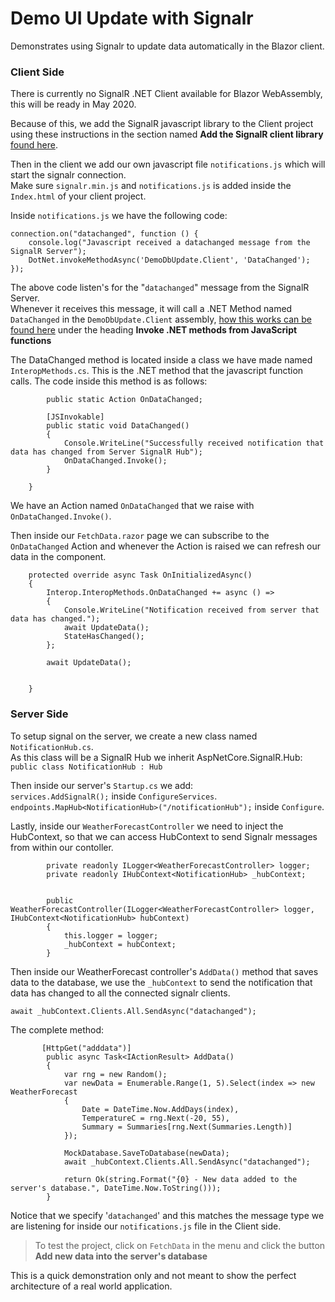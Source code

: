 # Demo UI Update with Signalr
Demonstrates using Signalr to update data automatically in the Blazor client.  
  
    
  
  
### Client Side
There is currently no SignalR .NET Client available for Blazor WebAssembly, this will be ready in May 2020.  

Because of this, we add the SignalR javascript library to the Client project using these instructions in the section named **Add the SignalR client library** [found here](https://docs.microsoft.com/en-us/aspnet/core/tutorials/signalr?tabs=visual-studio&view=aspnetcore-3.1).  
  
Then in the client we add our own javascript file `notifications.js` which will start the signalr connection.  
Make sure `signalr.min.js` and `notifications.js` is added inside the `Index.html` of your client project.  

Inside `notifications.js` we have the following code:
```
connection.on("datachanged", function () {
    console.log("Javascript received a datachanged message from the SignalR Server");
    DotNet.invokeMethodAsync('DemoDbUpdate.Client', 'DataChanged');
});
```
The above code listen's for the "`datachanged`" message from the SignalR Server.  
Whenever it receives this message, it will call a .NET Method named `DataChanged` in the `DemoDbUpdate.Client` assembly, [how this works can be found here](https://docs.microsoft.com/en-us/aspnet/core/blazor/javascript-interop?view=aspnetcore-3.1) under the heading **Invoke .NET methods from JavaScript functions**  

The DataChanged method is located inside a class we have made named `InteropMethods.cs`. This is the .NET method that the javascript function calls. The code inside this method is as follows:
```
        public static Action OnDataChanged;

        [JSInvokable]
        public static void DataChanged()
        {
            Console.WriteLine("Successfully received notification that data has changed from Server SignalR Hub");
            OnDataChanged.Invoke();
        }

    }
```
We have an Action named `OnDataChanged` that we raise with `OnDataChanged.Invoke()`.

Then inside our `FetchData.razor` page we can subscribe to the `OnDataChanged` Action and whenever the Action is raised we can refresh our data in the component.
```
    protected override async Task OnInitializedAsync()
    {
        Interop.InteropMethods.OnDataChanged += async () =>
        {
            Console.WriteLine("Notification received from server that data has changed.");
            await UpdateData();
            StateHasChanged();
        };

        await UpdateData();


    }
```
### Server Side  
To setup signal on the server, we create a new class named `NotificationHub.cs`.  
As this class will be a SignalR Hub we inherit AspNetCore.SignalR.Hub:  
`public class NotificationHub : Hub`  
  
  
Then inside our server's `Startup.cs` we add:  
`services.AddSignalR();` inside `ConfigureServices`.  
`endpoints.MapHub<NotificationHub>("/notificationHub");` inside `Configure`.
  
Lastly, inside our `WeatherForecastController` we need to inject the HubContext, so that we can access HubContext to send Signalr messages from within our contoller.  

```
        private readonly ILogger<WeatherForecastController> logger;
        private readonly IHubContext<NotificationHub> _hubContext;


        public WeatherForecastController(ILogger<WeatherForecastController> logger, IHubContext<NotificationHub> hubContext)
        {
            this.logger = logger;
            _hubContext = hubContext;
        }
```  
  
Then inside our WeatherForecast controller's `AddData()` method that saves data to the database, we use the `_hubContext` to send the notification that data has changed to all the connected signalr clients.  

`await _hubContext.Clients.All.SendAsync("datachanged");`
  
The complete method:  
```
       [HttpGet("adddata")]
        public async Task<IActionResult> AddData()
        {
            var rng = new Random();
            var newData = Enumerable.Range(1, 5).Select(index => new WeatherForecast
            {
                Date = DateTime.Now.AddDays(index),
                TemperatureC = rng.Next(-20, 55),
                Summary = Summaries[rng.Next(Summaries.Length)]
            });

            MockDatabase.SaveToDatabase(newData);
            await _hubContext.Clients.All.SendAsync("datachanged");

            return Ok(string.Format("{0} - New data added to the server's database.", DateTime.Now.ToString()));
        }
```  
  
  
Notice that we specify '`datachanged`' and this matches the message type we are listening for inside our `notifications.js` file in the Client side.  
  
> To test the project, click on `FetchData` in the menu and click the button **Add new data into the server's database**  
  
This is a quick demonstration only and not meant to show the perfect architecture of a real world application. 
 



